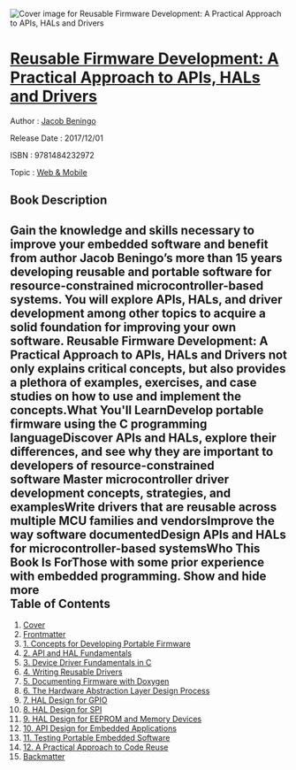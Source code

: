 ![Cover image for Reusable Firmware Development: A Practical Approach to APIs, HALs and Drivers](https://imgdetail.ebookreading.net/cover/cover/web_mobile/EB9781484232972.jpg)

[Reusable Firmware Development: A Practical Approach to APIs, HALs and Drivers](https://ebookreading.net/view/book/Reusable+Firmware+Development%3A+A+Practical+Approach+to+APIs%2C+HALs+and+Drivers-EB9781484232972_1.html "Reusable Firmware Development: A Practical Approach to APIs, HALs and Drivers")
====================================================================================================================

Author : [Jacob Beningo](https://ebookreading.net/search/author/Jacob+Beningo)

Release Date : 2017/12/01

ISBN : 9781484232972

Topic : [Web & Mobile](https://ebookreading.net/search/category/web-mobile)

Book Description
-----------------

 Gain the knowledge and skills necessary to improve your embedded software and benefit from author Jacob Beningo’s more than 15 years developing reusable and portable software for resource-constrained microcontroller-based systems. You will explore APIs, HALs, and driver development among other topics to acquire a solid foundation for improving your own software. Reusable Firmware Development: A Practical Approach to APIs, HALs and Drivers not only explains critical concepts, but also provides a plethora of examples, exercises, and case studies on how to use and implement the concepts.What You'll LearnDevelop portable firmware using the C programming languageDiscover APIs and HALs, explore their differences, and see why they are important to developers of resource-constrained software Master microcontroller driver development concepts, strategies, and examplesWrite drivers that are reusable across multiple MCU families and vendorsImprove the way software documentedDesign APIs and HALs for microcontroller-based systemsWho This Book Is ForThose with some prior experience with embedded programming.        Show and hide more                
Table of Contents
-----------------

1. [Cover](https://ebookreading.net/view/book/Reusable+Firmware+Development%3A+A+Practical+Approach+to+APIs%2C+HALs+and+Drivers-EB9781484232972_1.html)
1. [Frontmatter](https://ebookreading.net/view/book/Reusable+Firmware+Development%3A+A+Practical+Approach+to+APIs%2C+HALs+and+Drivers-EB9781484232972_2.html)
1. [1. Concepts for Developing Portable Firmware](https://ebookreading.net/view/book/Reusable+Firmware+Development%3A+A+Practical+Approach+to+APIs%2C+HALs+and+Drivers-EB9781484232972_3.html)
1. [2. API and HAL Fundamentals](https://ebookreading.net/view/book/Reusable+Firmware+Development%3A+A+Practical+Approach+to+APIs%2C+HALs+and+Drivers-EB9781484232972_4.html)
1. [3. Device Driver Fundamentals in C](https://ebookreading.net/view/book/Reusable+Firmware+Development%3A+A+Practical+Approach+to+APIs%2C+HALs+and+Drivers-EB9781484232972_5.html)
1. [4. Writing Reusable Drivers](https://ebookreading.net/view/book/Reusable+Firmware+Development%3A+A+Practical+Approach+to+APIs%2C+HALs+and+Drivers-EB9781484232972_6.html)
1. [5. Documenting Firmware with Doxygen](https://ebookreading.net/view/book/Reusable+Firmware+Development%3A+A+Practical+Approach+to+APIs%2C+HALs+and+Drivers-EB9781484232972_7.html)
1. [6. The Hardware Abstraction Layer Design Process](https://ebookreading.net/view/book/Reusable+Firmware+Development%3A+A+Practical+Approach+to+APIs%2C+HALs+and+Drivers-EB9781484232972_8.html)
1. [7. HAL Design for GPIO](https://ebookreading.net/view/book/Reusable+Firmware+Development%3A+A+Practical+Approach+to+APIs%2C+HALs+and+Drivers-EB9781484232972_9.html)
1. [8. HAL Design for SPI](https://ebookreading.net/view/book/Reusable+Firmware+Development%3A+A+Practical+Approach+to+APIs%2C+HALs+and+Drivers-EB9781484232972_10.html)
1. [9. HAL Design for EEPROM and Memory Devices](https://ebookreading.net/view/book/Reusable+Firmware+Development%3A+A+Practical+Approach+to+APIs%2C+HALs+and+Drivers-EB9781484232972_11.html)
1. [10. API Design for Embedded Applications](https://ebookreading.net/view/book/Reusable+Firmware+Development%3A+A+Practical+Approach+to+APIs%2C+HALs+and+Drivers-EB9781484232972_12.html)
1. [11. Testing Portable Embedded Software](https://ebookreading.net/view/book/Reusable+Firmware+Development%3A+A+Practical+Approach+to+APIs%2C+HALs+and+Drivers-EB9781484232972_13.html)
1. [12. A Practical Approach to Code Reuse](https://ebookreading.net/view/book/Reusable+Firmware+Development%3A+A+Practical+Approach+to+APIs%2C+HALs+and+Drivers-EB9781484232972_14.html)
1. [Backmatter](https://ebookreading.net/view/book/Reusable+Firmware+Development%3A+A+Practical+Approach+to+APIs%2C+HALs+and+Drivers-EB9781484232972_15.html)
